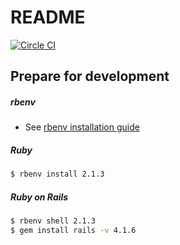 # README

[![Circle CI](https://circleci.com/gh/tachibanakikaku/errnow.svg?style=svg)](https://circleci.com/gh/tachibanakikaku/errnow)

## Prepare for development

##### rbenv

- See [rbenv installation guide](https://github.com/sstephenson/rbenv#installation)

##### Ruby

```bash
$ rbenv install 2.1.3
```

##### Ruby on Rails

```bash
$ rbenv shell 2.1.3
$ gem install rails -v 4.1.6
```
